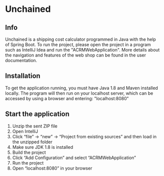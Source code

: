 # Unchained

## Info
Unchained is a shipping cost calculator programmed in Java with the help of Spring Boot. To run the project, please open the project in a program such as IntelliJ Idea and run the "ACRMWebApplication". More details about the navigation and features of the web shop can be found in the user documentation.

## Installation
To get the application running, you must have Java 1.8 and Maven installed locally. The program will then run on your localhost server, which can be accessed by using a browser and entering: "localhost:8080"

## Start the application
1) Unzip the sent ZIP file
2) Open IntelliJ
3) Click “file” -> “new” -> “Project from existing sources” and then load in the unzipped folder
4) Make sure JDK 1.8 is installed
5) Build the project
6) Click “Add Configuration” and select “ACRMWebApplication”
7) Run the project
8) Open “localhost:8080” in your browser
